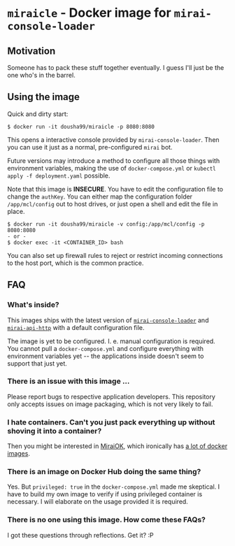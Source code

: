 # `miraicle` - Docker image for `mirai-console-loader`

## Motivation

Someone has to pack these stuff together eventually. 
I guess I'll just be the one who's in the barrel.

## Using the image

Quick and dirty start:

```
$ docker run -it dousha99/miraicle -p 8080:8080
```

This opens a interactive console provided by `mirai-console-loader`. 
Then you can use it just as a normal, pre-configured `mirai` bot.

Future versions may introduce a method to configure all those 
things with environment variables, making the use of `docker-compose.yml` 
or `kubectl apply -f deployment.yaml` possible.

Note that this image is **INSECURE**. You have to edit the 
configuration file to change the `authKey`. You can either map the 
configuration folder `/app/mcl/config` out to host drives, or just 
open a shell and edit the file in place.

```
$ docker run -it dousha99/miraicle -v config:/app/mcl/config -p 8080:8080
- or -
$ docker exec -it <CONTAINER_ID> bash
```

You can also set up firewall rules to reject or restrict incoming connections 
to the host port, which is the common practice.

## FAQ

### What's inside?

This images ships with the latest version of 
[`mirai-console-loader`](https://github.com/iTXTech/mirai-console-loader) 
and [`mirai-api-http`](https://github.com/project-mirai/mirai-api-http) 
with a default configuration file.

The image is yet to be configured. I. e. manual configuration is 
required. You cannot pull a `docker-compose.yml` and configure 
everything with environment variables yet -- the applications inside 
doesn't seem to support that just yet.

### There is an issue with this image ...

Please report bugs to respective application developers. 
This repository only accepts issues on image packaging, 
which is not very likely to fail.

### I hate containers. Can't you just pack everything up without shoving it into a container?

Then you might be interested in [MiraiOK](https://github.com/LXY1226/MiraiOK), 
which ironically has [a lot of docker images](https://github.com/search?q=MiraiOK).

### There is an image on Docker Hub doing the same thing?

Yes. But `privileged: true` in the `docker-compose.yml` made me 
skeptical. I have to build my own image to verify if using 
privileged container is necessary. I will elaborate on the 
usage provided it is required.

### There is no one using this image. How come these FAQs?

I got these questions through reflections. Get it? :P
